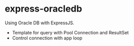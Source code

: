 # express-oracledb

Using Oracle DB with ExpressJS.
* Template for query with Pool Connection and ResultSet
* Control connection with app loop
